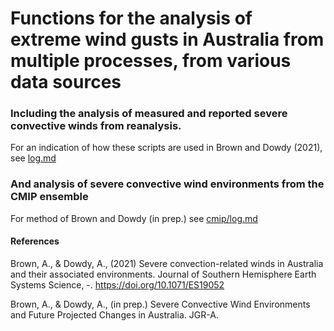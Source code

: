 # Functions for the analysis of extreme wind gusts in Australia from multiple processes, from various data sources

### Including the analysis of measured and reported severe convective winds from reanalysis. 

For an indication of how these scripts are used in Brown and Dowdy (2021), see [log.md](https://github.com/andrewbrown31/SCW-analysis/blob/master/log.md)
	
### And analysis of severe convective wind environments from the CMIP ensemble
For method of Brown and Dowdy (in prep.) see [cmip/log.md](https://github.com/andrewbrown31/SCW-analysis/blob/master/cmip/log.md)
        

#### References
Brown, A., & Dowdy, A., (2021) Severe convection-related winds in Australia and their associated environments. Journal of Southern Hemisphere Earth Systems Science, -. https://doi.org/10.1071/ES19052

Brown, A., & Dowdy, A., (in prep.) Severe Convective Wind Environments and Future Projected Changes in Australia. JGR-A.
